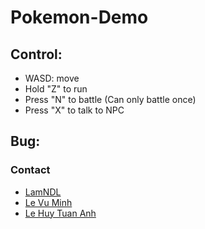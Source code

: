 # Pokemon-Demo
## Control:
  - WASD: move
  - Hold "Z" to run
  - Press "N" to battle (Can only battle once)
  - Press "X" to talk to NPC
## Bug:
### Contact
  - [LamNDL](https://fb.com/clumsyonce)
  - [Le Vu Minh](https://www.facebook.com/vmin.le.333)
  - [Le Huy Tuan Anh](https://www.facebook.com/tuananh.0612)
